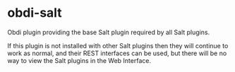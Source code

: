 # obdi-salt
Obdi plugin providing the base Salt plugin required by all Salt plugins.

If this plugin is not installed with other Salt plugins then they will continue to work as normal, and their REST interfaces can be used, but there will be no way to view the Salt plugins in the Web Interface.
